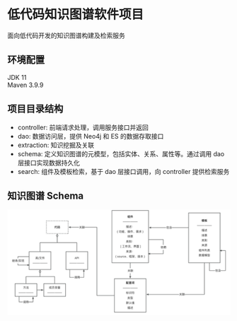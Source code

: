 # 低代码知识图谱软件项目

面向低代码开发的知识图谱构建及检索服务

## 环境配置
JDK 11 \
Maven 3.9.9

## 项目目录结构
- controller: 前端请求处理，调用服务接口并返回
- dao: 数据访问层，提供 Neo4j 和 ES 的数据存取接口
- extraction: 知识挖掘及关联
- schema: 定义知识图谱的元模型，包括实体、关系、属性等。通过调用 dao 层接口实现数据持久化
- search: 组件及模板检索，基于 dao 层接口调用，向 controller 提供检索服务


## 知识图谱 Schema
![img.png](src/main/resources/static/img.png)
